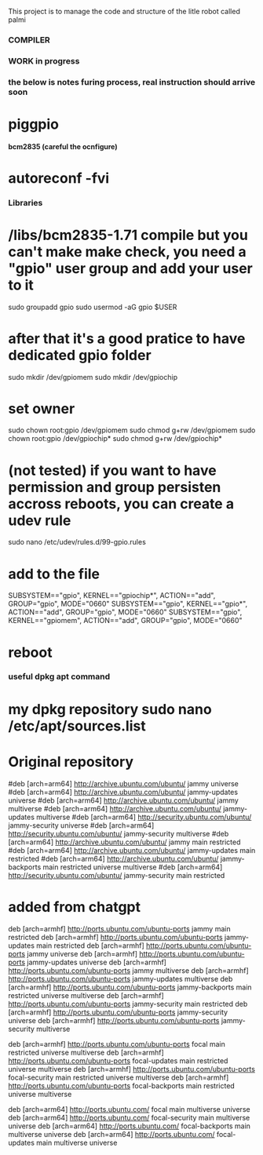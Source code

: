 This project is to manage the code and structure of the litle robot called palmi

### COMPILER

### 
### WORK in progress ###
### the below is notes furing process, real instruction should arrive soon
###

# piggpio
<!-- cmake -DCMAKE_SYSTEM_NAME=Linux \
      -DCMAKE_SYSTEM_PROCESSOR=armv6 \
      -DCMAKE_C_COMPILER=arm-linux-gnueabihf-gcc \
      -DCMAKE_FIND_ROOT_PATH=/usr/arm-linux-gnueabihf \ 
      ..
      -->
<!-- cmake -DCMAKE_SYSTEM_NAME=Linux \
      -DCMAKE_SYSTEM_PROCESSOR=armv6 \
      -DCMAKE_C_COMPILER=arm-linux-gnueabihf-gcc \
      -DCMAKE_CXX_COMPILER=arm-linux-gnueabihf-g++ \
      -DCMAKE_FIND_ROOT_PATH=/usr/arm-linux-gnueabihf \
      .. -->

#### bcm2835 (careful the ocnfigure) 
# autoreconf -fvi
<!-- tar zxvf bcm2835-1.71.tar.gz
./configure --host=arm-linux-gnueabihf
make
sudo make check
sudo make install -->

### Libraries ###

# /libs/bcm2835-1.71  compile but you can't make make check, you need a "gpio" user group and add your user to it
sudo groupadd gpio
sudo usermod -aG gpio $USER
# after that it's a good pratice to have dedicated gpio folder 
sudo mkdir /dev/gpiomem
sudo mkdir /dev/gpiochip
# set owner
sudo chown root:gpio /dev/gpiomem
sudo chmod g+rw /dev/gpiomem
sudo chown root:gpio /dev/gpiochip*
sudo chmod g+rw /dev/gpiochip*
# (not tested) if you want to have permission and group persisten accross reboots, you can create a udev rule
sudo nano /etc/udev/rules.d/99-gpio.rules
# add to the file
SUBSYSTEM=="gpio", KERNEL=="gpiochip*", ACTION=="add", GROUP="gpio", MODE="0660"
SUBSYSTEM=="gpio", KERNEL=="gpio*", ACTION=="add", GROUP="gpio", MODE="0660"
SUBSYSTEM=="gpio", KERNEL=="gpiomem", ACTION=="add", GROUP="gpio", MODE="0660"
# reboot

### useful dpkg apt command
<!-- 
sudo dpkg --print-architecture  default configurtion : amd64

sudo dpkg --print-foreign-architectures
sudo dpkg --add-architecture armhf

sudo apt-get update
# to compile for raspberry pi you need
sudo apt install gcc-arm-linux-gnueabihf g++-arm-linux-gnueabihf

wget http://ports.ubuntu.com/pool/main/n/ncurses/libncurses5-dev_6.2-0ubuntu2_armhf.deb
wget http://ports.ubuntu.com/pool/main/n/ncurses/libncursesw5-dev_6.2-0ubuntu2_armhf.deb
 -->

# my dpkg repository  sudo nano /etc/apt/sources.list
# Original repository
#deb [arch=arm64] http://archive.ubuntu.com/ubuntu/ jammy universe
#deb [arch=arm64] http://archive.ubuntu.com/ubuntu/ jammy-updates universe
#deb [arch=arm64] http://archive.ubuntu.com/ubuntu/ jammy multiverse
#deb [arch=arm64] http://archive.ubuntu.com/ubuntu/ jammy-updates multiverse
#deb [arch=arm64] http://security.ubuntu.com/ubuntu/ jammy-security universe
#deb [arch=arm64] http://security.ubuntu.com/ubuntu/ jammy-security multiverse
#deb [arch=arm64] http://archive.ubuntu.com/ubuntu/ jammy main restricted
#deb [arch=arm64] http://archive.ubuntu.com/ubuntu/ jammy-updates main restricted
#deb [arch=arm64] http://archive.ubuntu.com/ubuntu/ jammy-backports main restricted universe multiverse
#deb [arch=arm64] http://security.ubuntu.com/ubuntu/ jammy-security main restricted

# added from chatgpt
deb [arch=armhf] http://ports.ubuntu.com/ubuntu-ports jammy main restricted
deb [arch=armhf] http://ports.ubuntu.com/ubuntu-ports jammy-updates main restricted
deb [arch=armhf] http://ports.ubuntu.com/ubuntu-ports jammy universe
deb [arch=armhf] http://ports.ubuntu.com/ubuntu-ports jammy-updates universe
deb [arch=armhf] http://ports.ubuntu.com/ubuntu-ports jammy multiverse
deb [arch=armhf] http://ports.ubuntu.com/ubuntu-ports jammy-updates multiverse
deb [arch=armhf] http://ports.ubuntu.com/ubuntu-ports jammy-backports main restricted universe multiverse
deb [arch=armhf] http://ports.ubuntu.com/ubuntu-ports jammy-security main restricted
deb [arch=armhf] http://ports.ubuntu.com/ubuntu-ports jammy-security universe
deb [arch=armhf] http://ports.ubuntu.com/ubuntu-ports jammy-security multiverse


deb [arch=armhf] http://ports.ubuntu.com/ubuntu-ports focal main restricted universe multiverse
deb [arch=armhf] http://ports.ubuntu.com/ubuntu-ports focal-updates main restricted universe multiverse
deb [arch=armhf] http://ports.ubuntu.com/ubuntu-ports focal-security main restricted universe multiverse
deb [arch=armhf] http://ports.ubuntu.com/ubuntu-ports focal-backports main restricted universe multiverse

deb [arch=arm64] http://ports.ubuntu.com/ focal main multiverse universe
deb [arch=arm64] http://ports.ubuntu.com/ focal-security main multiverse universe
deb [arch=arm64] http://ports.ubuntu.com/ focal-backports main multiverse universe
deb [arch=arm64] http://ports.ubuntu.com/ focal-updates main multiverse universe